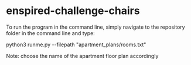 # enspired-challenge-chairs

To run the program in the command line, simply navigate to the repository folder in the command line and type:

python3 runme.py --filepath "apartment_plans/rooms.txt"

Note: choose the name of the apartment floor plan accordingly